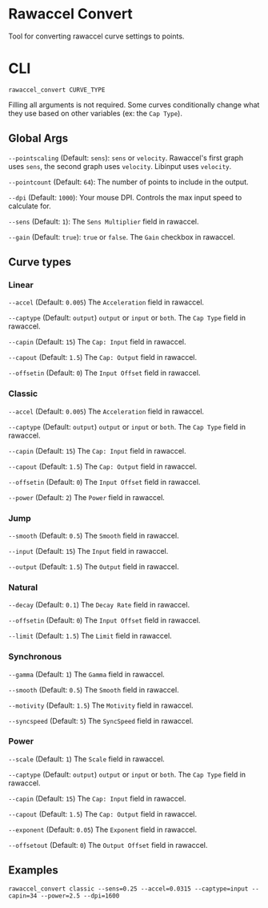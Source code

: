 # Rawaccel Convert

Tool for converting rawaccel curve settings to points.

# CLI

```
rawaccel_convert CURVE_TYPE
```

Filling all arguments is not required. Some curves conditionally change what they use based on other variables (ex: the `Cap Type`).

## Global Args

`--pointscaling` (Default: `sens`): `sens` or `velocity`. Rawaccel's first graph uses `sens`, the second graph uses `velocity`. Libinput uses `velocity`.

`--pointcount` (Default: `64`): The number of points to include in the output.

`--dpi` (Default: `1000`): Your mouse DPI. Controls the max input speed to calculate for.

`--sens` (Default: `1`): The `Sens Multiplier` field in rawaccel.

`--gain` (Default: `true`): `true` or `false`. The `Gain` checkbox in rawaccel.

## Curve types

### Linear

`--accel` (Default: `0.005`) The `Acceleration` field in rawaccel.

`--captype` (Default: `output`) `output` or `input` or `both`. The `Cap Type` field in rawaccel.

`--capin` (Default: `15`) The `Cap: Input` field in rawaccel.

`--capout` (Default: `1.5`) The `Cap: Output` field in rawaccel.

`--offsetin` (Default: `0`) The `Input Offset` field in rawaccel.

### Classic

`--accel` (Default: `0.005`) The `Acceleration` field in rawaccel.

`--captype` (Default: `output`) `output` or `input` or `both`. The `Cap Type` field in rawaccel.

`--capin` (Default: `15`) The `Cap: Input` field in rawaccel.

`--capout` (Default: `1.5`) The `Cap: Output` field in rawaccel.

`--offsetin` (Default: `0`) The `Input Offset` field in rawaccel.

`--power` (Default: `2`) The `Power` field in rawaccel.

### Jump

`--smooth` (Default: `0.5`) The `Smooth` field in rawaccel.

`--input` (Default: `15`) The `Input` field in rawaccel.

`--output` (Default: `1.5`) The `Output` field in rawaccel.

### Natural

`--decay` (Default: `0.1`) The `Decay Rate` field in rawaccel.

`--offsetin` (Default: `0`) The `Input Offset` field in rawaccel.

`--limit` (Default: `1.5`) The `Limit` field in rawaccel.

### Synchronous

`--gamma` (Default: `1`) The `Gamma` field in rawaccel.

`--smooth` (Default: `0.5`) The `Smooth` field in rawaccel.

`--motivity` (Default: `1.5`) The `Motivity` field in rawaccel.

`--syncspeed` (Default: `5`) The `SyncSpeed` field in rawaccel.

### Power

`--scale` (Default: `1`) The `Scale` field in rawaccel.

`--captype` (Default: `output`) `output` or `input` or `both`. The `Cap Type` field in rawaccel.

`--capin` (Default: `15`) The `Cap: Input` field in rawaccel.

`--capout` (Default: `1.5`) The `Cap: Output` field in rawaccel.

`--exponent` (Default: `0.05`) The `Exponent` field in rawaccel.

`--offsetout` (Default: `0`) The `Output Offset` field in rawaccel.

## Examples

```
rawaccel_convert classic --sens=0.25 --accel=0.0315 --captype=input --capin=34 --power=2.5 --dpi=1600
```
